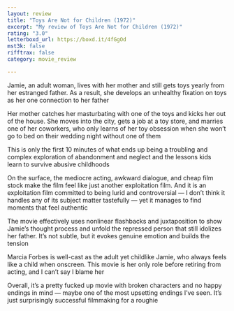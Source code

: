 ```yaml
---
layout: review
title: "Toys Are Not for Children (1972)"
excerpt: "My review of Toys Are Not for Children (1972)"
rating: "3.0"
letterboxd_url: https://boxd.it/4fGgOd
mst3k: false
rifftrax: false
category: movie_review

---
```


Jamie, an adult woman, lives with her mother and still gets toys yearly from her estranged father. As a result, she develops an unhealthy fixation on toys as her one connection to her father

Her mother catches her masturbating with one of the toys and kicks her out of the house. She moves into the city, gets a job at a toy store, and marries one of her coworkers, who only learns of her toy obsession when she won’t go to bed on their wedding night without one of them

This is only the first 10 minutes of what ends up being a troubling and complex exploration of abandonment and neglect and the lessons kids learn to survive abusive childhoods

On the surface, the mediocre acting, awkward dialogue, and cheap film stock make the film feel like just another exploitation film. And it is an exploitation film committed to being lurid and controversial — I don’t think it handles any of its subject matter tastefully —  yet it manages to find moments that feel authentic

The movie effectively uses nonlinear flashbacks and juxtaposition to show Jamie’s thought process and unfold the repressed person that still idolizes her father. It’s not subtle, but it evokes genuine emotion and builds the tension

Marcia Forbes is well-cast as the adult yet childlike Jamie, who always feels like a child when onscreen. This movie is her only role before retiring from acting, and I can’t say I blame her

Overall, it’s a pretty fucked up movie with broken characters and no happy endings in mind — maybe one of the most upsetting endings I’ve seen. It’s just surprisingly successful filmmaking for a roughie